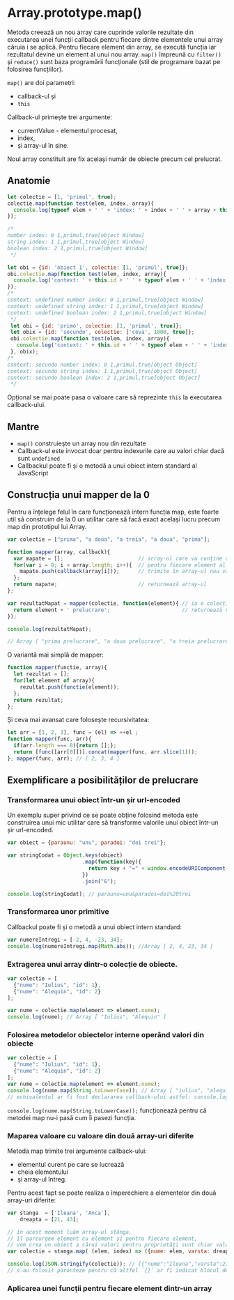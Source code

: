 # Array.prototype.map()

Metoda creează un nou array care cuprinde valorile rezultate din executarea unei funcții callback pentru fiecare dintre elementele unui array căruia i se aplică.
Pentru fiecare element din array, se execută funcția iar rezultatul devine un element al unui nou array. `map()` împreună cu `filter()` și `reduce()` sunt baza programării funcționale (stil de programare bazat pe folosirea funcțiilor).

`map()` are doi parametri:
- callback-ul și
- `this`

Callback-ul primește trei argumente:
- currentValue - elementul procesat,
- index,
- și array-ul în sine.

Noul array constituit are fix același număr de obiecte precum cel prelucrat.

## Anatomie

```javascript
let colectie = [1, 'primul', true];
colectie.map(function test(elem, index, array){
  console.log(typeof elem + ' ' + 'index: ' + index + ' ' + array + this);
});

/*
number index: 0 1,primul,true[object Window]
string index: 1 1,primul,true[object Window]
boolean index: 2 1,primul,true[object Window]
 */
```

```javascript
let obi = {id: 'obiect 1', colectie: [1, 'primul', true]};
obi.colectie.map(function test(elem, index, array){
  console.log('context: ' + this.id + ' ' + typeof elem + ' ' + 'index: ' + index + ' ' + array + this);
});
/*
context: undefined number index: 0 1,primul,true[object Window]
context: undefined string index: 1 1,primul,true[object Window]
context: undefined boolean index: 2 1,primul,true[object Window]
 */
 let obi = {id: 'primo', colectie: [1, 'primul', true]};
 let obix = {id: 'secundo', colectie: ['ceva', 1000, true]};
 obi.colectie.map(function test(elem, index, array){
   console.log('context: ' + this.id + ' ' + typeof elem + ' ' + 'index: ' + index + ' ' + array + this);
 }, obix);
/*
context: secundo number index: 0 1,primul,true[object Object]
context: secundo string index: 1 1,primul,true[object Object]
context: secundo boolean index: 2 1,primul,true[object Object]
 */
```

Opțional se mai poate pasa o valoare care să reprezinte `this` la executarea callback-ului.

## Mantre

- `map()` construiește un array nou din rezultate
- Callback-ul este invocat doar pentru indexurile care au valori chiar dacă sunt `undefined`
- Callbackul poate fi și o metodă a unui obiect intern standard al JavaScript

## Construcția unui mapper de la 0

Pentru a înțelege felul în care funcționează intern funcția map, este foarte util să construim de la 0 un utilitar care să facă exact același lucru precum map din prototipul lui Array.

```javascript
var colectie = ["prima", "a doua", "a treia", "a doua", "prima"];

function mapper(array, callback){
  var mapate = [];                        // array-ul care va conține datele prelucrate
  for(var i = 0; i < array.length; i++){  // pentru fiecare element al array-ului pasat ca parametru
    mapate.push(callback(array[i]));      // trimite în array-ul nou valoarea rezultată din prelucrarea făcută în callback
  };
  return mapate;                          // returnează array-ul
};

var rezultatMapat = mapper(colectie, function(element){ // ia o colecție și un callback
  return element + ' prelucrare';                       // returnează valoarea prelucrată
});

console.log(rezultatMapat);

// Array [ "prima prelucrare", "a doua prelucrare", "a treia prelucrare", "a doua prelucrare", "prima prelucrare" ]
```

O variantă mai simplă de mapper:

```javascript
function mapper(functie, array){
  let rezultat = [];
  for(let element of array){
    rezultat.push(functie(element));
  };
  return rezultat;
};
```

Și ceva mai avansat care folosește recursivitatea:

```javascript
let arr = [1, 2, 3], func = (el) => ++el ;
function mapper(func, arr){
  if(arr.length === 0){return [];};
  return [func([arr[0]])].concat(mapper(func, arr.slice(1)));
}; mapper(func, arr); // [ 2, 3, 4 ]
```

## Exemplificare a posibilităților de prelucrare

### Transformarea unui obiect într-un șir url-encoded

Un exemplu super privind ce se poate obține folosind metoda este construirea unui mic utilitar care să transforme valorile unui obiect într-un șir url-encoded.

```javascript
var obiect = {paraunu: "unu", paradoi: "doi trei"};

var stringCodat = Object.keys(obiect)
                        .map(function(key){
                          return key + "=" + window.encodeURIComponent(obiect[key]);
                        })
                        .join("&");

console.log(stringCodat); // paraunu=unu&paradoi=doi%20trei
```

### Transformarea unor primitive

Callbackul poate fi și o metodă a unui obiect intern standard:

```javascript
var numereIntregi = [-2, 4, -23, 34];
console.log(numereIntregi.map(Math.abs)); //Array [ 2, 4, 23, 34 ]
```

### Extragerea unui array dintr-o colecție de obiecte.

```javascript
var colectie = [
  {"nume": "Iulius", "id": 1},
  {"nume": "Alequin", "id": 2}
];

var nume = colectie.map(element => element.nume);
console.log(nume); // Array [ "Iulius", "Alequin" ]
```

### Folosirea metodelor obiectelor interne operând valori din obiecte

```javascript
var colectie = [
  {"nume": "Iulius", "id": 1},
  {"nume": "Alequin", "id": 2}
];
var nume = colectie.map(element => element.nume);
console.log(nume.map(String.toLowerCase)); // Array [ "iulius", "alequin" ]
// echivalentul ar fi fost declararea callback-ului astfel: console.log(nume.map(unNume => unNume.toLowerCase()));
```

`console.log(nume.map(String.toLowerCase));` funcționează pentru că metodei map nu-i pasă cum îi pasezi funcția.

### Maparea valoare cu valoare din două array-uri diferite

Metoda map trimite trei argumente callback-ului:
- elementul curent pe care se lucrează
- cheia elementului
- și array-ul întreg.

Pentru acest fapt se poate realiza o împerechiere a elementelor din două array-uri diferite:

```javascript
var stanga  = ['Ileana', 'Anca'],
    dreapta = [21, 43];

// în acest moment luăm array-ul stânga,
// îl parcurgem element cu element și pentru fiecare element,
// vom crea un obiect a cărui valori pentru proprietăți sunt chiar valorile din array-urile mapate.
var colectie = stanga.map( (elem, index) => ({nume: elem, varsta: dreapta[index]}) );

console.log(JSON.stringify(colectie)); // [{"nume":"Ileana","varsta":21},{"nume":"Anca","varsta":43}]
// s-au folosit paranteze pentru că altfel `{}` ar fi indicat blocul de cod
```

### Aplicarea unei funcții pentru fiecare element dintr-un array
